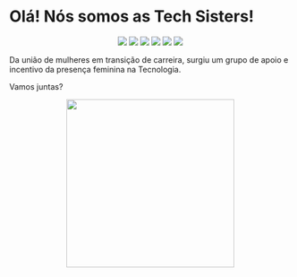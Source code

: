 # Olá! Nós somos as Tech Sisters! 

<p align="center">
  <a href="https://www.instagram.com/techsistersbrasil" alt="Instagram" target="_blank">
  <img src="https://img.shields.io/badge/-Instagram-DF0174?style=for-the-badge&labelColor=DF0174&logo=instagram&logoColor=white&link=https://www.instagram.com/techsistersbrasil"></a>

  <a href="https://discord.gg/RDkDy3tT" target="_blank">
  <img src="https://img.shields.io/badge/Discord-7289DA?style=for-the-badge&logo=discord&logoColor=white" target="_blank"></a>
  
  <a href="https://www.facebook.com/groups/880563505855914" alt="Facebook" target="_blank">
  <img src="https://img.shields.io/badge/-Facebook-3b5998?style=for-the-badge&labelColor=3b5998&logo=facebook&logoColor=white&link=https://www.facebook.com/groups/880563505855914"></a>
 
 <a href="https://www.linkedin.com/company/techsistersbrasil" alt="Linkedin" target="_blank">
  <img src="https://img.shields.io/badge/-Linkedin-0e76a8?style=for-the-badge&logo=Linkedin&logoColor=white&link=https://www.linkedin.com/company/techsistersbrasil"></a>

  <a href="https://chat.whatsapp.com/KXkqvkVADUWIZITGJhsFq1" alt="WhatsApp" target="_blank">
  <img src="https://img.shields.io/badge/-WhatsApp-25d366?style=for-the-badge&labelColor=25d366&logo=whatsapp&logoColor=white&link=https://chat.whatsapp.com/KXkqvkVADUWIZITGJhsFq1"></a>
  
  <a href="https://dev.to/techsistersbrasil" alt="Instagram" target="_blank">
  <img src="https://img.shields.io/badge/dev.to-0A0A0A?style=for-the-badge&logo=dev.to&logoColor=white&link=https://dev.to/techsistersbrasil"></a>
</p>


Da união de mulheres em transição de carreira, surgiu um grupo de apoio e incentivo da presença feminina na Tecnologia. 

Vamos juntas?

<p align="center">
<!--   <img src="https://media.giphy.com/media/rIFWIvjtk2X3q6Tu1a/giphy.gif" width="300px"></img> -->
  <img src="https://media.giphy.com/media/iV3qFFXhxElyerScYI/giphy.gif" width="300px"></img>
  
</p>



<!--
**techsistersbrasil/techsistersbrasil** is a ✨ _special_ ✨ repository because its `README.md` (this file) appears on your GitHub profile.

Here are some ideas to get you started:

- 🔭 I’m currently working on ...
- 🌱 I’m currently learning ...
- 👯 I’m looking to collaborate on ...
- 🤔 I’m looking for help with ...
- 💬 Ask me about ...
- 📫 How to reach me: ...
- 😄 Pronouns: ...
- ⚡ Fun fact: ...
-->
